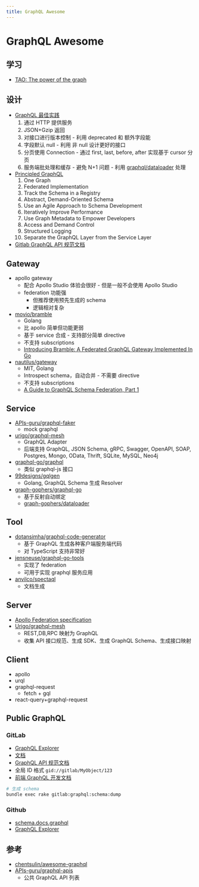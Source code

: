 ```yaml
---
title: GraphQL Awesome
---
```


# GraphQL Awesome

## 学习

- [TAO: The power of the graph](https://engineering.fb.com/2013/06/25/core-data/tao-the-power-of-the-graph/)

## 设计

- [GraphQL 最佳实践](https://graphql.org/learn/best-practices)
  1. 通过 HTTP 提供服务
  2. JSON+Gzip 返回
  3. 对接口进行版本控制 - 利用 deprecated 和 额外字段能
  4. 字段默认 null - 利用 非 null 设计更好的接口
  5. 分页使用 Connection - 通过 first, last, before, after 实现基于 cursor 分页
  6. 服务端批处理和缓存 - 避免 N+1 问题 - 利用 [graphql/dataloader](https://github.com/graphql/dataloader) 处理
- [Principled GraphQL](https://principledgraphql.com)
  1. One Graph
  2. Federated Implementation
  3. Track the Schema in a Registry
  4. Abstract, Demand-Oriented Schema
  5. Use an Agile Approach to Schema Development
  6. Iteratively Improve Performance
  7. Use Graph Metadata to Empower Developers
  8. Access and Demand Control
  9. Structured Logging
  10. Separate the GraphQL Layer from the Service Layer
- [Gitlab GraphQL API 规范文档](https://docs.gitlab.com/ee/development/api_graphql_styleguide.html)

## Gateway

- apollo gateway
  - 配合 Apollo Studio 体验会很好 - 但是一般不会使用 Apollo Studio
  - federation 功能强
    - 但推荐使用预先生成的 schema
    - 逻辑相对复杂
- [movio/bramble](https://github.com/movio/bramble)
  - Golang
  - 比 apollo 简单但功能更弱
  - 基于 service 合成 - 支持部分简单 directive
  - 不支持 subscriptions
  - [Introducing Bramble: A Federated GraphQL Gateway Implemented In Go](https://movio.co/blog/building-a-new-api-platform-for-movio/)
- [nautilus/gateway](https://github.com/nautilus/gateway)
  - MIT, Golang
  - Introspect schema，自动合并 - 不需要 directive
  - 不支持 subscriptions
  - [A Guide to GraphQL Schema Federation, Part 1](https://itnext.io/a-guide-to-graphql-schema-federation-part-1-995b639ac035)

## Service

- [APIs-guru/graphql-faker](https://github.com/APIs-guru/graphql-faker)
  - mock graphql
- [urigo/graphql-mesh](https://github.com/urigo/graphql-mesh)
  - GraphQL Adapter
  - 后端支持 GraphQL, JSON Schema, gRPC, Swagger, OpenAPI, SOAP, Postgres, Mongo, OData, Thrift, SQLite, MySQL, Neo4j
- [graphql-go/graphql](https://github.com/graphql-go/graphql)
  - 类似 graphql-js 接口
- [99designs/gqlgen](https://github.com/99designs/gqlgen)
  - Golang, GraphQL Schema 生成 Resolver
- [graph-gophers/graphql-go](https://github.com/graph-gophers/graphql-go)
  - 基于反射自动绑定
  - [graph-gophers/dataloader](https://github.com/graph-gophers/dataloader)

## Tool

- [dotansimha/graphql-code-generator](https://github.com/dotansimha/graphql-code-generator)
  - 基于 GraphQL 生成各种客户端服务端代码
  - 对 TypeScript 支持非常好
- [jensneuse/graphql-go-tools](https://github.com/jensneuse/graphql-go-tools)
  - 实现了 federation
  - 可用于实现 graphql 服务应用
- [anvilco/spectaql](https://github.com/anvilco/spectaql)
  - 文档生成

## Server

- [Apollo Federation specification](https://www.apollographql.com/docs/federation/federation-spec/)
- [Urigo/graphql-mesh](https://github.com/Urigo/graphql-mesh)
  - REST,DB,RPC 映射为 GraphQL
  - 收集 API 接口规范、生成 SDK、生成 GraphQL Schema、生成接口映射

## Client

- apollo
- urql
- graphql-request
  - fetch + gql
- react-query+graphql-request

## Public GraphQL

### GitLab

- [GraphQL Explorer](https://gitlab.com/-/graphql-explorer)
- [文档](https://docs.gitlab.com/ee/api/graphql)
- [GraphQL API 规范文档](https://docs.gitlab.com/ee/development/api_graphql_styleguide.html)
- 全局 ID 格式 `gid://gitlab/MyObject/123`
- [前端 GraphQL 开发文档](https://docs.gitlab.com/ee/development/fe_guide/graphql.html)

```bash
# 生成 schema
bundle exec rake gitlab:graphql:schema:dump
```

### Github

- [schema.docs.graphql](https://docs.github.com/public/schema.docs.graphql)
- [GraphQL Explorer](https://developer.github.com/v4/explorer)

## 参考

- [chentsulin/awesome-graphql](https://github.com/chentsulin/awesome-graphql)
- [APIs-guru/graphql-apis](https://github.com/APIs-guru/graphql-apis)
  - 公共 GraphQL API 列表
